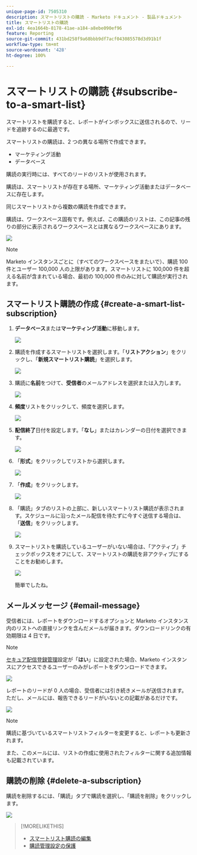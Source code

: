 ```yaml
---
unique-page-id: 7505310
description: スマートリストの購読 - Marketo ドキュメント - 製品ドキュメント
title: スマートリストの購読
exl-id: 4ea1664b-8178-41ae-a184-a8ebe090ef96
feature: Reporting
source-git-commit: 431bd258f9a68bbb9df7acf043085578d3d91b1f
workflow-type: tm+mt
source-wordcount: '428'
ht-degree: 100%

---
```


# スマートリストの購読 {#subscribe-to-a-smart-list}

スマートリストを購読すると、レポートがインボックスに送信されるので、リードを追跡するのに最適です。

スマートリストの購読は、2 つの異なる場所で作成できます。

* マーケティング活動
* データベース

購読の実行時には、すべてのリードのリストが使用されます。

購読は、スマートリストが存在する場所、マーケティング活動またはデータベースに存在します。

同じスマートリストから複数の購読を作成できます。

購読は、ワークスペース固有です。例えば、この購読のリストは、この記事の残りの部分に表示されるワークスペースとは異なるワークスペースにあります。

![](assets/one.png)

>[!NOTE]
>
>Marketo インスタンスごとに（すべてのワークスペースをまたいで）、購読 100 件とユーザー 100,000 人の上限があります。スマートリストに 100,000 件を超える名前が含まれている場合、最初の 100,000 件のみに対して購読が実行されます。

## スマートリスト購読の作成 {#create-a-smart-list-subscription}

1. **データベース**&#x200B;または&#x200B;**マーケティング活動**&#x200B;に移動します。

   ![](assets/db.png)

1. 購読を作成するスマートリストを選択します。「**リストアクション**」をクリックし、「**新規スマートリスト購読**」を選択します。

   ![](assets/three.png)

1. 購読に&#x200B;**名前**&#x200B;をつけて、**受信者**&#x200B;のメールアドレスを選択または入力します。

   ![](assets/image2015-9-14-13-3a18-3a38.png)

1. **頻度**&#x200B;リストをクリックして、頻度を選択します。

   ![](assets/image2015-9-14-13-3a21-3a21.png)

1. **配信終了**&#x200B;日付を設定します。「**なし**」またはカレンダーの日付を選択できます。

   ![](assets/image2015-9-14-13-3a23-3a37.png)

1. 「**形式**」をクリックしてリストから選択します。

   ![](assets/image2015-9-14-13-3a25-3a25.png)

1. 「**作成**」をクリックします。

   ![](assets/image2015-9-11-15-3a58-3a4.png)

1. 「購読」タブのリストの上部に、新しいスマートリスト購読が表示されます。スケジュールに沿ったメール配信を待たずに今すぐ送信する場合は、「**送信**」をクリックします。

   ![](assets/eight.png)

1. スマートリストを購読しているユーザーがいない場合は、「アクティブ」チェックボックスをオフにして、スマートリストの購読を非アクティブにすることをお勧めします。

   ![](assets/nine.png)

   簡単でしたね。

## メールメッセージ {#email-message}

受信者には、レポートをダウンロードするオプションと Marketo インスタンス内のリストへの直接リンクを含んだメールが届きます。ダウンロードリンクの有効期限は 4 日です。

>[!NOTE]
>
>[セキュア配信登録管理](/help/marketo/product-docs/reporting/basic-reporting/report-subscriptions/secure-the-subscription-admin-setting.md)設定が「**はい**」に設定された場合、Marketo インスタンスにアクセスできるユーザーのみがレポートをダウンロードできます。

![](assets/image2015-4-17-15-3a46-3a47.png)

レポートのリードが 0 人の場合、受信者には引き続きメールが送信されます。ただし、メールには、報告できるリードがいないとの記載があるだけです。

![](assets/image2015-4-17-16-3a11-3a8.png)

>[!NOTE]
>
>購読に基づいているスマートリストフィルターを変更すると、レポートも更新されます。

また、このメールには、リストの作成に使用されたフィルターに関する追加情報も記載されています。

## 購読の削除 {#delete-a-subscription}

購読を削除するには、「購読」タブで購読を選択し、「購読を削除」をクリックします。

![](assets/twelve.png)

>[!MORELIKETHIS]
>
>* [スマートリスト購読の編集](/help/marketo/product-docs/reporting/basic-reporting/report-subscriptions/edit-a-smart-list-subscription.md)
>* [購読管理設定の保護](/help/marketo/product-docs/reporting/basic-reporting/report-subscriptions/secure-the-subscription-admin-setting.md)
